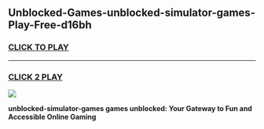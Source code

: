 
## Unblocked-Games-unblocked-simulator-games-Play-Free-d16bh
<h3>
<a href="https://premium76.site?title=unblocked-simulator-games&ref=20M">CLICK TO PLAY</a></h3>
<hr>

<h3>
<a href="https://premium76.site?title=unblocked-simulator-games&ref=20M">CLICK 2 PLAY</a>
  
</h3>

<a href="https://premium76.site?title=unblocked-simulator-games&ref=19M"><img src="https://clearcache.store/games.png"></a>


**unblocked-simulator-games games unblocked: Your Gateway to Fun and Accessible Online Gaming**
